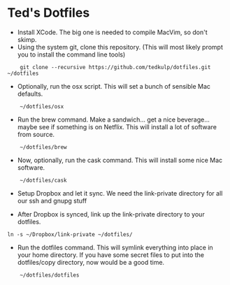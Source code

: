 # Ted's Dotfiles

* Install XCode. The big one is needed to compile MacVim, so don't skimp.
* Using the system git, clone this repository. (This will most likely prompt you
  to install the command line tools)

```
    git clone --recursive https://github.com/tedkulp/dotfiles.git ~/dotfiles
```

* Optionally, run the osx script. This will set a bunch of sensible Mac defaults.

```
    ~/dotfiles/osx
```

* Run the brew command. Make a sandwich... get a nice beverage...  maybe see if something
  is on Netflix. This will install a lot of software from source.

```
    ~/dotfiles/brew
```

* Now, optionally, run the cask command. This will install some nice Mac software.

```
    ~/dotfiles/cask
```

* Setup Dropbox and let it sync. We need the link-private directory for all our ssh and
  gnupg stuff

* After Dropbox is synced, link up the link-private directory to your dotfiles.

```
ln -s ~/Dropbox/link-private ~/dotfiles/
```

* Run the dotfiles command. This will symlink everything into place in your home
  directory. If you have some secret files to put into the dotfiles/copy directory,
  now would be a good time.

```
    ~/dotfiles/dotfiles
```
